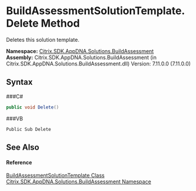 # BuildAssessmentSolutionTemplate.Delete Method 
 

Deletes this solution template.

**Namespace:**&nbsp;<a href="N_Citrix_SDK_AppDNA_Solutions_BuildAssessment">Citrix.SDK.AppDNA.Solutions.BuildAssessment</a><br />**Assembly:**&nbsp;Citrix.SDK.AppDNA.Solutions.BuildAssessment (in Citrix.SDK.AppDNA.Solutions.BuildAssessment.dll) Version: 7.11.0.0 (7.11.0.0)

## Syntax

###C#
```csharp
public void Delete()
```

###VB
```vbnet
Public Sub Delete
```


## See Also


#### Reference
<a href="T_Citrix_SDK_AppDNA_Solutions_BuildAssessment_BuildAssessmentSolutionTemplate">BuildAssessmentSolutionTemplate Class</a><br /><a href="N_Citrix_SDK_AppDNA_Solutions_BuildAssessment">Citrix.SDK.AppDNA.Solutions.BuildAssessment Namespace</a><br />